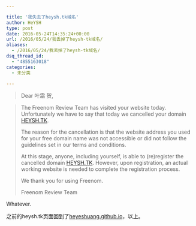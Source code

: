 ```yaml
---

title: '我失去了heysh.tk域名'
author: HeYSH
type: post
date: 2016-05-24T14:35:24+00:00
url: /2016/05/24/我丢掉了heysh-tk域名/
aliases:
  - /2016/05/24/我丢掉了heysh-tk域名/
dsq_thread_id:
  - "4855163018"
categories:
  - 未分类

---
```

> Dear 叶霜 贺,

>

> The Freenom Review Team has visited your website today. Unfortunately
> we have to say that today we cancelled your domain [HEYSH.TK](http://HEYSH.TK).
>
> The reason for the cancellation is that the website address you
> used for your free domain name was not accessible or did not
> follow the guidelines set in our terms and conditions.
>
> At this stage, anyone, including yourself, is able to (re)register
> the cancelled domain [HEYSH.TK](http://HEYSH.TK). However, upon
> registration,
> an actual working website is needed to complete the registration
> process.
>
> We thank you for using Freenom.
>
> Freenom Review Team

Whatever.

之前的heysh.tk页面回到了[heyeshuang.github.io](http://heyeshuang.github.io)，以上。

